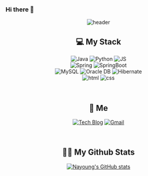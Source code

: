 ### Hi there 👋

<!--
**NayoungBae/NayoungBae** is a ✨ _special_ ✨ repository because its `README.md` (this file) appears on your GitHub profile.

Here are some ideas to get you started:

- 🔭 I’m currently working on ...
- 🌱 I’m currently learning ...
- 👯 I’m looking to collaborate on ...
- 🤔 I’m looking for help with ...
- 💬 Ask me about ...
- 📫 How to reach me: ...
- 😄 Pronouns: ...
- ⚡ Fun fact: ...
-->

<div align=center>

![header](https://capsule-render.vercel.app/api?type=waving&height=300&text=Nayoung%20Bae&fontAlign=50&fontAlignY=40&color=gradient)

## 💻 My Stack
![Java](https://img.shields.io/badge/Java-007396?style=flat-square&logo=Java&logoColor=white) ![Python](https://img.shields.io/badge/Python-3776AB?style=flat-square&logo=Java&logoColor=white) ![JS](https://img.shields.io/badge/JavaScript-F7DF1E?style=flat-square&logo=JavaScript&logoColor=black)   
![Spring](https://img.shields.io/badge/Spring-6DB33F?style=flat-square&logo=Spring&logoColor=white) ![SpringBoot](https://img.shields.io/badge/SpringBoot-6DB33F?style=flat-square&logo=SpringBoot&logoColor=white)   
![MySQL](https://img.shields.io/badge/MySQL-4479A1?style=flat-square&logo=MySQL&logoColor=white) ![Oracle DB](https://img.shields.io/badge/Oracle-F80000?style=flat-square&logo=oracle&logoColor=white) ![Hibernate](https://img.shields.io/badge/Hibernate-59666C?style=flat-square&logo=Hibernate&logoColor=white)   
![html](https://img.shields.io/badge/Html-E34F26?style=flat-square&logo=Html5&logoColor=white) ![css](https://img.shields.io/badge/CSS-1572B6?style=flat-square&logo=CSS3&logoColor=white)

<br>

## 💫 Me
[![Tech Blog](https://img.shields.io/badge/TISTORY-E8E8E8?style=flat-square)](https://nazero.tistory.com/)  [![Gmail](https://img.shields.io/badge/Gmail-EA4335?style=flat-square&logo=Gmail&logoColor=white)](mailto:nybae2015@gmail.com)

<br>
   
## 👩‍💻 My Github Stats

[![Nayoung's GitHub stats](https://github-readme-stats.vercel.app/api?username=NayoungBae&hide_title=true&show_icons=true&include_all_commits=true&disable_animations=true&theme=vue)](https://github.com/NayoungBae/github-readme-stats)   

<!-- ### 💌  t o d a y 

[![Hits](https://hits.seeyoufarm.com/api/count/incr/badge.svg?url=https%3A%2F%2Fgithub.com%2FNayoungBae%2Fhit-counter&count_bg=%23FF00CA&title_bg=%23555555&icon=&icon_color=%23E7E7E7&title=hits&edge_flat=false)](https://hits.seeyoufarm.com)
<br><br><br><br><br> -->


</div>
